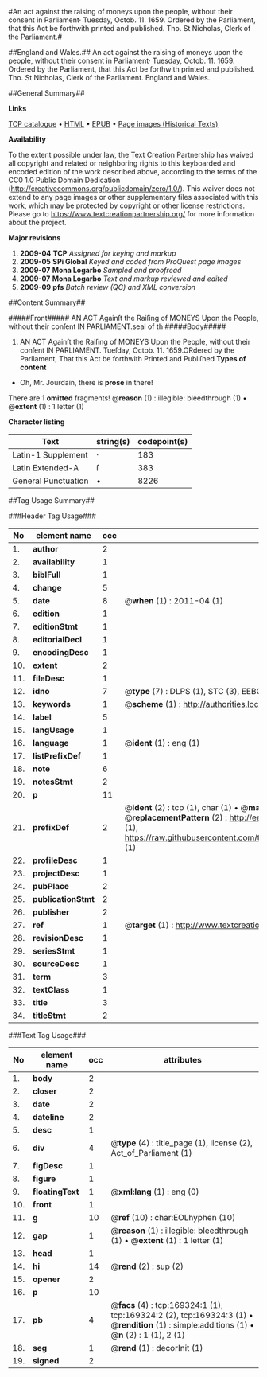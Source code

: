 #An act against the raising of moneys upon the people, without their consent in Parliament· Tuesday, Octob. 11. 1659. Ordered by the Parliament, that this Act be forthwith printed and published. Tho. St Nicholas, Clerk of the Parliament.#

##England and Wales.##
An act against the raising of moneys upon the people, without their consent in Parliament· Tuesday, Octob. 11. 1659. Ordered by the Parliament, that this Act be forthwith printed and published. Tho. St Nicholas, Clerk of the Parliament.
England and Wales.

##General Summary##

**Links**

[TCP catalogue](http://www.ota.ox.ac.uk/tcp/)  • 
[HTML](http://tei.it.ox.ac.uk/tcp/Texts-HTML/free/A84/A84548.html)  • 
[EPUB](http://tei.it.ox.ac.uk/tcp/Texts-EPUB/free/A84/A84548.epub) • 
[Page images (Historical Texts)](https://historicaltexts.jisc.ac.uk/eebo-99867302e)

**Availability**

To the extent possible under law, the Text Creation Partnership has waived all copyright and related or neighboring rights to this keyboarded and encoded edition of the work described above, according to the terms of the CC0 1.0 Public Domain Dedication (http://creativecommons.org/publicdomain/zero/1.0/). This waiver does not extend to any page images or other supplementary files associated with this work, which may be protected by copyright or other license restrictions. Please go to https://www.textcreationpartnership.org/ for more information about the project.

**Major revisions**

1. __2009-04__ __TCP__ *Assigned for keying and markup*
1. __2009-05__ __SPi Global__ *Keyed and coded from ProQuest page images*
1. __2009-07__ __Mona Logarbo__ *Sampled and proofread*
1. __2009-07__ __Mona Logarbo__ *Text and markup reviewed and edited*
1. __2009-09__ __pfs__ *Batch review (QC) and XML conversion*

##Content Summary##

#####Front#####
AN ACT Againſt the Raiſing of MONEYS Upon the People, without their conſent IN PARLIAMENT.seal of th
#####Body#####

1. AN ACT Againſt the Raiſing of MONEYS Upon the People, without their conſent IN PARLIAMENT.
Tueſday, Octob. 11. 1659.ORdered by the Parliament, That this Act be forthwith Printed and Publiſhed
**Types of content**

  * Oh, Mr. Jourdain, there is **prose** in there!

There are 1 **omitted** fragments! 
 @__reason__ (1) : illegible: bleedthrough (1)  •  @__extent__ (1) : 1 letter (1)

**Character listing**


|Text|string(s)|codepoint(s)|
|---|---|---|
|Latin-1 Supplement|·|183|
|Latin Extended-A|ſ|383|
|General Punctuation|•|8226|

##Tag Usage Summary##

###Header Tag Usage###

|No|element name|occ|attributes|
|---|---|---|---|
|1.|__author__|2||
|2.|__availability__|1||
|3.|__biblFull__|1||
|4.|__change__|5||
|5.|__date__|8| @__when__ (1) : 2011-04 (1)|
|6.|__edition__|1||
|7.|__editionStmt__|1||
|8.|__editorialDecl__|1||
|9.|__encodingDesc__|1||
|10.|__extent__|2||
|11.|__fileDesc__|1||
|12.|__idno__|7| @__type__ (7) : DLPS (1), STC (3), EEBO-CITATION (1), PROQUEST (1), VID (1)|
|13.|__keywords__|1| @__scheme__ (1) : http://authorities.loc.gov/ (1)|
|14.|__label__|5||
|15.|__langUsage__|1||
|16.|__language__|1| @__ident__ (1) : eng (1)|
|17.|__listPrefixDef__|1||
|18.|__note__|6||
|19.|__notesStmt__|2||
|20.|__p__|11||
|21.|__prefixDef__|2| @__ident__ (2) : tcp (1), char (1)  •  @__matchPattern__ (2) : ([0-9\-]+):([0-9IVX]+) (1), (.+) (1)  •  @__replacementPattern__ (2) : http://eebo.chadwyck.com/downloadtiff?vid=$1&page=$2 (1), https://raw.githubusercontent.com/textcreationpartnership/Texts/master/tcpchars.xml#$1 (1)|
|22.|__profileDesc__|1||
|23.|__projectDesc__|1||
|24.|__pubPlace__|2||
|25.|__publicationStmt__|2||
|26.|__publisher__|2||
|27.|__ref__|1| @__target__ (1) : http://www.textcreationpartnership.org/docs/. (1)|
|28.|__revisionDesc__|1||
|29.|__seriesStmt__|1||
|30.|__sourceDesc__|1||
|31.|__term__|3||
|32.|__textClass__|1||
|33.|__title__|3||
|34.|__titleStmt__|2||


###Text Tag Usage###

|No|element name|occ|attributes|
|---|---|---|---|
|1.|__body__|2||
|2.|__closer__|2||
|3.|__date__|2||
|4.|__dateline__|2||
|5.|__desc__|1||
|6.|__div__|4| @__type__ (4) : title_page (1), license (2), Act_of_Parliament (1)|
|7.|__figDesc__|1||
|8.|__figure__|1||
|9.|__floatingText__|1| @__xml:lang__ (1) : eng (0)|
|10.|__front__|1||
|11.|__g__|10| @__ref__ (10) : char:EOLhyphen (10)|
|12.|__gap__|1| @__reason__ (1) : illegible: bleedthrough (1)  •  @__extent__ (1) : 1 letter (1)|
|13.|__head__|1||
|14.|__hi__|14| @__rend__ (2) : sup (2)|
|15.|__opener__|2||
|16.|__p__|10||
|17.|__pb__|4| @__facs__ (4) : tcp:169324:1 (1), tcp:169324:2 (2), tcp:169324:3 (1)  •  @__rendition__ (1) : simple:additions (1)  •  @__n__ (2) : 1 (1), 2 (1)|
|18.|__seg__|1| @__rend__ (1) : decorInit (1)|
|19.|__signed__|2||

